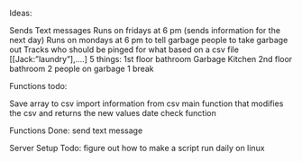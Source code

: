 Ideas:

Sends Text messages
Runs on fridays at 6 pm (sends information for the next day)
Runs on mondays at 6 pm to tell garbage people to take garbage out
Tracks who should be pinged for what based on a csv file
[[Jack:”laundry”],....]
5 things:
1st floor bathroom
Garbage 
Kitchen
2nd floor bathroom
2 people on garbage
1 break

Functions todo:

Save array to csv
import information from csv
main function that modifies the csv and returns the new values
date check function

Functions Done:
send text message

Server Setup Todo:
figure out how to make a script run daily on linux
